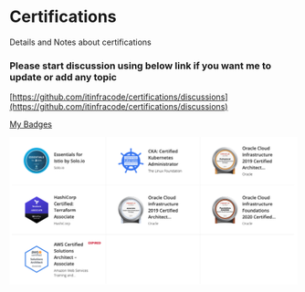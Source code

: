 # Certifications
Details and Notes about certifications

### Please start discussion using below link if you want me to update or add any topic

[https://github.com/itinfracode/certifications/discussions](https://github.com/itinfracode/certifications/discussions)

[My Badges](https://www.youracclaim.com/users/pratikkumarmpatel/badges?sort=-state_updated_at&page=1)

![alt text](https://github.com/itinfracode/certifications/blob/main/All_Badges.png)
